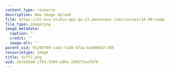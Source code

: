 ```yaml
---
content_type: resource
description: New image Upload
file: https://ol-ocw-studio-app-qa.s3.amazonaws.com/courses/16-90-computational-methods-in-aerospace-engineering-spring-2014/2ecb26a01f933580ad6a2492f2aa7bf9_diff2.png
file_type: image/png
image_metadata:
  caption: ''
  credit: ''
  image-alt: ''
parent_uid: 91200789-ca43-fa38-473a-bc690667c305
resourcetype: Image
title: diff2.png
uid: 2ecb26a0-1f93-3580-ad6a-2492f2aa7bf9
---
```


